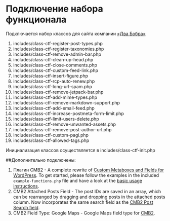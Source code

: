 # Подключение набора функционала
Подключается набор классов для сайта компании [«Два Бобра»](https://dvabobra.kh.ua/)

1. includes/class-ctf-register-post-types.php
2. includes/class-ctf-register-taxonomies.php
3. includes/class-ctf-remove-admin-bar.php
4. includes/class-ctf-clean-up-head.php
5. includes/class-ctf-close-comments.php
6. includes/class-ctf-custom-feed-link.php
7. includes/class-ctf-insert-figure.php
8. includes/class-ctf-rcp-auto-renew.php
9. includes/class-ctf-long-url-spam.php
10. includes/class-ctf-remove-jetpack-bar.php
11. includes/class-ctf-add-mime-types.php
12. includes/class-ctf-remove-markdown-support.php
13. includes/class-ctf-add-email-feed.php
14. includes/class-ctf-increase-postmeta-form-limit.php
15. includes/class-ctf-limit-users-delete.php
16. includes/class-ctf-remove-unwanted-assets.php
17. includes/class-ctf-remove-post-author-url.php
18. includes/class-ctf-custom-pagi.php
19. includes/class-ctf-allowed-tags.php

Инициализация классов осуществляется в includes/class-ctf-init.php

##Дополнительно подключены:
1. Плагин CMB2 - A complete rewrite of [Custom Metaboxes and Fields for WordPress](https://github.com/WebDevStudios/Custom-Metaboxes-and-Fields-for-WordPress). To get started, please follow the examples in the included `example-functions.php` file and have a look at the [basic usage instructions](https://github.com/CMB2/CMB2/wiki/Basic-Usage).
2. CMB2 Attached Posts Field - The post IDs are saved in an array, which can be rearranged by dragging and dropping posts in the attached posts column. Now incorporates the same search field as the [CMB2 Post Search field](https://github.com/WebDevStudios/CMB2-Post-Search-field).
3. CMB2 Field Type: Google Maps - Google Maps field type for [CMB2](https://github.com/WebDevStudios/CMB2).
